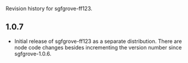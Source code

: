 Revision history for sgfgrove-ff123.

## 1.0.7

- Initial release of sgfgrove-ff123 as a separate distribution.
  There are node code changes besides incrementing the version number
  since sgfgrove-1.0.6.

